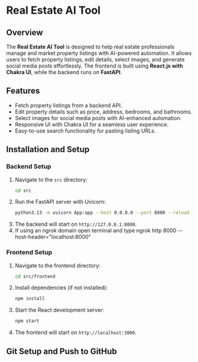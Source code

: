 # Real Estate AI Tool

## Overview
The **Real Estate AI Tool** is designed to help real estate professionals manage and market property listings with AI-powered automation. It allows users to fetch property listings, edit details, select images, and generate social media posts effortlessly. The frontend is built using **React.js with Chakra UI**, while the backend runs on **FastAPI**.

## Features
- Fetch property listings from a backend API.
- Edit property details such as price, address, bedrooms, and bathrooms.
- Select images for social media posts with AI-enhanced automation.
- Responsive UI with Chakra UI for a seamless user experience.
- Easy-to-use search functionality for pasting listing URLs.

## Installation and Setup

### **Backend Setup**
1. Navigate to the `src` directory:
   ```sh
   cd src
   ```
2. Run the FastAPI server with Uvicorn:
   ```sh
   python3.13 -m uvicorn App:app --host 0.0.0.0 --port 8000 --reload
   ```
3. The backend will start on `http://127.0.0.1:8000`.
4. If using an ngrok domain open terminal and type ngrok http 8000 --host-header="localhost:8000"

### **Frontend Setup**
1. Navigate to the frontend directory:
   ```sh
   cd src/frontend
   ```
2. Install dependencies (if not installed):
   ```sh
   npm install
   ```
3. Start the React development server:
   ```sh
   npm start
   ```
4. The frontend will start on `http://localhost:3000`.

## Git Setup and Push to GitHub
